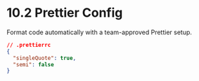 # 10.2 Prettier Config
Format code automatically with a team-approved Prettier setup.

```json
// .prettierrc
{
  "singleQuote": true,
  "semi": false
}
```

